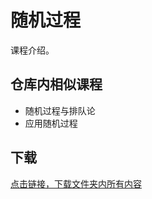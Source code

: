 # 随机过程

课程介绍。

## 仓库内相似课程

- 随机过程与排队论
- 应用随机过程

## 下载

[点击链接，下载文件夹内所有内容](https://xovee.github.io/gitzip/?https://github.com/Xovee/uestc-course/tree/master/课程目录/随机过程)
